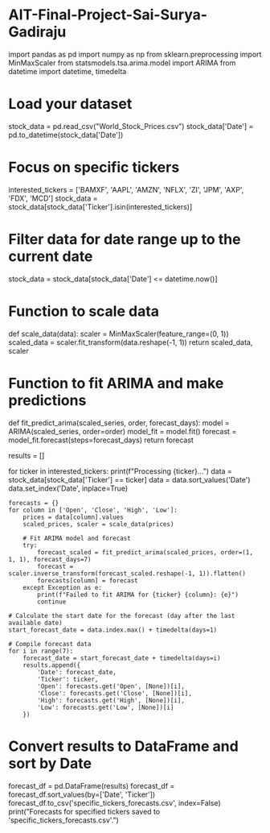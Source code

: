 # AIT-Final-Project-Sai-Surya-Gadiraju


import pandas as pd
import numpy as np
from sklearn.preprocessing import MinMaxScaler
from statsmodels.tsa.arima.model import ARIMA
from datetime import datetime, timedelta

# Load your dataset
stock_data = pd.read_csv("World_Stock_Prices.csv")
stock_data['Date'] = pd.to_datetime(stock_data['Date'])

# Focus on specific tickers
interested_tickers = ['BAMXF', 'AAPL', 'AMZN', 'NFLX', 'ZI', 'JPM', 'AXP', 'FDX', 'MCD']
stock_data = stock_data[stock_data['Ticker'].isin(interested_tickers)]

# Filter data for date range up to the current date
stock_data = stock_data[stock_data['Date'] <= datetime.now()]

# Function to scale data
def scale_data(data):
    scaler = MinMaxScaler(feature_range=(0, 1))
    scaled_data = scaler.fit_transform(data.reshape(-1, 1))
    return scaled_data, scaler

# Function to fit ARIMA and make predictions
def fit_predict_arima(scaled_series, order, forecast_days):
    model = ARIMA(scaled_series, order=order)
    model_fit = model.fit()
    forecast = model_fit.forecast(steps=forecast_days)
    return forecast

results = []

for ticker in interested_tickers:
    print(f"Processing {ticker}...")
    data = stock_data[stock_data['Ticker'] == ticker]
    data = data.sort_values('Date')
    data.set_index('Date', inplace=True)
    
    forecasts = {}
    for column in ['Open', 'Close', 'High', 'Low']:
        prices = data[column].values
        scaled_prices, scaler = scale_data(prices)
        
        # Fit ARIMA model and forecast
        try:
            forecast_scaled = fit_predict_arima(scaled_prices, order=(1, 1, 1), forecast_days=7)
            forecast = scaler.inverse_transform(forecast_scaled.reshape(-1, 1)).flatten()
            forecasts[column] = forecast
        except Exception as e:
            print(f"Failed to fit ARIMA for {ticker} {column}: {e}")
            continue
    
    # Calculate the start date for the forecast (day after the last available date)
    start_forecast_date = data.index.max() + timedelta(days=1)
    
    # Compile forecast data
    for i in range(7):
        forecast_date = start_forecast_date + timedelta(days=i)
        results.append({
            'Date': forecast_date,
            'Ticker': ticker,
            'Open': forecasts.get('Open', [None])[i],
            'Close': forecasts.get('Close', [None])[i],
            'High': forecasts.get('High', [None])[i],
            'Low': forecasts.get('Low', [None])[i]
        })

# Convert results to DataFrame and sort by Date
forecast_df = pd.DataFrame(results)
forecast_df = forecast_df.sort_values(by=['Date', 'Ticker'])
forecast_df.to_csv('specific_tickers_forecasts.csv', index=False)
print("Forecasts for specified tickers saved to 'specific_tickers_forecasts.csv'.")
